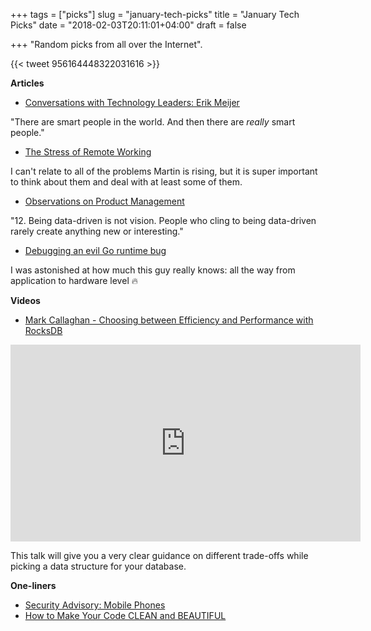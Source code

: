 +++
tags = ["picks"]
slug = "january-tech-picks"
title = "January Tech Picks"
date = "2018-02-03T20:11:01+04:00"
draft = false

+++
"Random picks from all over the Internet".

<!--more-->

{{< tweet 956164448322031616 >}}

**Articles**

* [Conversations with Technology Leaders: Erik Meijer](http://katemats.com/conversations-tech-leaders-erik-meijer/)

"There are smart people in the world. And then there are *really* smart people."

* [The Stress of Remote Working](https://hackernoon.com/the-stress-of-remote-working-38be5bdcf4da)

I can't relate to all of the problems Martin is rising, but it is super
important to think about them and deal with at least some of them.

* [Observations on Product Management](https://hackernoon.com/observations-on-product-management-3abc7e00148e)

"12. Being data-driven is not vision. People who cling to being data-driven
rarely create anything new or interesting."

* [Debugging an evil Go runtime bug](https://marcan.st/2017/12/debugging-an-evil-go-runtime-bug/)

I was astonished at how much this guy really knows: all the way from
application to hardware level 🔥

**Videos**

* [Mark Callaghan - Choosing between Efficiency and Performance with RocksDB](https://www.youtube.com/watch?v=tgzkgZVXKB4)

<iframe width="560" height="315" src="https://www.youtube-nocookie.com/embed/tgzkgZVXKB4" frameborder="0" allow="autoplay; encrypted-media" allowfullscreen></iframe>

This talk will give you a very clear guidance on different trade-offs while
picking a data structure for your database.

**One-liners**

- [Security Advisory: Mobile Phones](https://blog.kraken.com/post/219/security-advisory-mobile-phones/)
- [How to Make Your Code CLEAN and BEAUTIFUL](https://hackernoon.com/how-to-make-your-code-clean-and-beautiful-5ff7aee03be6)
